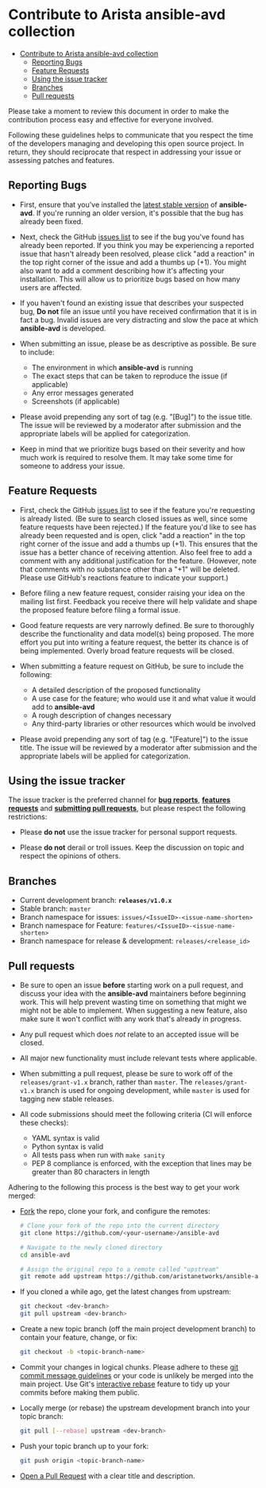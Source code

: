 # Contribute to Arista ansible-avd collection

<!-- @import "[TOC]" {cmd="toc" depthFrom=1 depthTo=6 orderedList=false} -->

<!-- code_chunk_output -->

- [Contribute to Arista ansible-avd collection](#contribute-to-arista-ansible-avd-collection)
  - [Reporting Bugs](#reporting-bugs)
  - [Feature Requests](#feature-requests)
  - [Using the issue tracker](#using-the-issue-tracker)
  - [Branches](#branches)
  - [Pull requests](#pull-requests)

<!-- /code_chunk_output -->

Please take a moment to review this document in order to make the contribution
process easy and effective for everyone involved.

Following these guidelines helps to communicate that you respect the time of
the developers managing and developing this open source project. In return,
they should reciprocate that respect in addressing your issue or assessing
patches and features.

## Reporting Bugs

* First, ensure that you've installed the [latest stable version](https://github.com/aristanetworks/ansible-avd/releases)
of __ansible-avd__. If you're running an older version, it's possible that the bug has
already been fixed.

* Next, check the GitHub [issues list](https://github.com/aristanetworks/ansible-avd/issues)
to see if the bug you've found has already been reported. If you think you may
be experiencing a reported issue that hasn't already been resolved, please
click "add a reaction" in the top right corner of the issue and add a thumbs
up (+1). You might also want to add a comment describing how it's affecting your
installation. This will allow us to prioritize bugs based on how many users are
affected.

* If you haven't found an existing issue that describes your suspected bug, **Do not** file an issue until you
have received confirmation that it is in fact a bug. Invalid issues are very
distracting and slow the pace at which __ansible-avd__ is developed.

* When submitting an issue, please be as descriptive as possible. Be sure to
include:

    * The environment in which __ansible-avd__ is running
    * The exact steps that can be taken to reproduce the issue (if applicable)
    * Any error messages generated
    * Screenshots (if applicable)

* Please avoid prepending any sort of tag (e.g. "[Bug]") to the issue title.
The issue will be reviewed by a moderator after submission and the appropriate
labels will be applied for categorization.

* Keep in mind that we prioritize bugs based on their severity and how much
work is required to resolve them. It may take some time for someone to address
your issue.

## Feature Requests

* First, check the GitHub [issues list](https://github.com/aristanetworks/ansible-avd/issues)
to see if the feature you're requesting is already listed. (Be sure to search
closed issues as well, since some feature requests have been rejected.) If the
feature you'd like to see has already been requested and is open, click "add a
reaction" in the top right corner of the issue and add a thumbs up (+1). This
ensures that the issue has a better chance of receiving attention. Also feel
free to add a comment with any additional justification for the feature.
(However, note that comments with no substance other than a "+1" will be
deleted. Please use GitHub's reactions feature to indicate your support.)

* Before filing a new feature request, consider raising your idea on the
mailing list first. Feedback you receive there will help validate and shape the
proposed feature before filing a formal issue.

* Good feature requests are very narrowly defined. Be sure to thoroughly
describe the functionality and data model(s) being proposed. The more effort
you put into writing a feature request, the better its chance is of being
implemented. Overly broad feature requests will be closed.

* When submitting a feature request on GitHub, be sure to include the
following:

    * A detailed description of the proposed functionality
    * A use case for the feature; who would use it and what value it would add
      to __ansible-avd__
    * A rough description of changes necessary
    * Any third-party libraries or other resources which would be involved

* Please avoid prepending any sort of tag (e.g. "[Feature]") to the issue
title. The issue will be reviewed by a moderator after submission and the
appropriate labels will be applied for categorization.

## Using the issue tracker

The issue tracker is the preferred channel for [__bug reports__](#bugs),
[__features requests__](#features) and [__submitting pull
requests__](#pull-requests), but please respect the following restrictions:

* Please **do not** use the issue tracker for personal support requests.

* Please **do not** derail or troll issues. Keep the discussion on topic and
  respect the opinions of others.

## Branches

- Current development branch: __`releases/v1.0.x`__
- Stable branch: `master`
- Branch namespace for issues: `issues/<IssueID>-<issue-name-shorten>`
- Branch namespace for Feature: `features/<IssueID>-<issue-name-shorten>`
- Branch namespace for release & development: `releases/<release_id>`

## Pull requests

* Be sure to open an issue **before** starting work on a pull request, and
discuss your idea with the __ansible-avd__ maintainers before beginning work. This will
help prevent wasting time on something that might we might not be able to
implement. When suggesting a new feature, also make sure it won't conflict with
any work that's already in progress.

* Any pull request which does _not_ relate to an accepted issue will be closed.

* All major new functionality must include relevant tests where applicable.

* When submitting a pull request, please be sure to work off of the `releases/grant-v1.x`
branch, rather than `master`. The `releases/grant-v1.x` branch is used for ongoing
development, while `master` is used for tagging new stable releases.

* All code submissions should meet the following criteria (CI will enforce
these checks):

    * YAML syntax is valid
    * Python syntax is valid
    * All tests pass when run with `make sanity`
    * PEP 8 compliance is enforced, with the exception that lines may be
      greater than 80 characters in length

Adhering to the following this process is the best way to get your work
merged:

- [Fork](http://help.github.com/fork-a-repo/) the repo, clone your fork,
   and configure the remotes:

   ```bash
   # Clone your fork of the repo into the current directory
   git clone https://github.com/<your-username>/ansible-avd

   # Navigate to the newly cloned directory
   cd ansible-avd

   # Assign the original repo to a remote called "upstream"
   git remote add upstream https://github.com/aristanetworks/ansible-avd.git
   ```

- If you cloned a while ago, get the latest changes from upstream:

   ```bash
   git checkout <dev-branch>
   git pull upstream <dev-branch>
   ```

- Create a new topic branch (off the main project development branch) to
   contain your feature, change, or fix:

   ```bash
   git checkout -b <topic-branch-name>
   ```

- Commit your changes in logical chunks. Please adhere to these [git commit
   message guidelines](http://tbaggery.com/2008/04/19/a-note-about-git-commit-messages.html)
   or your code is unlikely be merged into the main project. Use Git's
   [interactive rebase](https://help.github.com/articles/interactive-rebase)
   feature to tidy up your commits before making them public.

- Locally merge (or rebase) the upstream development branch into your topic branch:

   ```bash
   git pull [--rebase] upstream <dev-branch>
   ```

- Push your topic branch up to your fork:

   ```bash
   git push origin <topic-branch-name>
   ```

- [Open a Pull Request](https://github.com/aristanetworks/ansible-avd/pulls)
    with a clear title and description.
